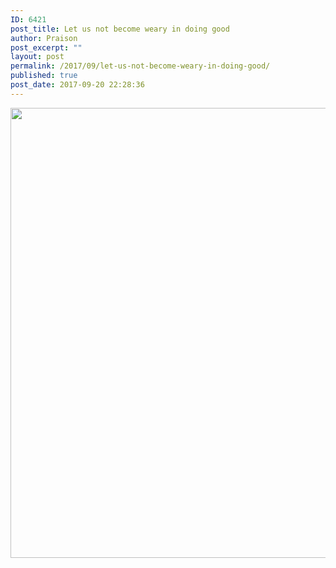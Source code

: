 ```yaml
---
ID: 6421
post_title: Let us not become weary in doing good
author: Praison
post_excerpt: ""
layout: post
permalink: /2017/09/let-us-not-become-weary-in-doing-good/
published: true
post_date: 2017-09-20 22:28:36
---
```

<img src="https://biblerevelation.org/wordpress/wp-content/uploads/2017/09/21827895_486193635069661_51243465261973504_n.jpg" class="aligncenter size-large" width="720"><br>
